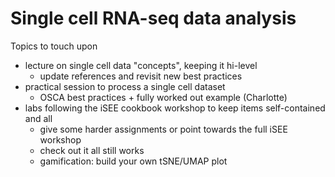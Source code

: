 # Single cell RNA-seq data analysis

Topics to touch upon

- lecture on single cell data "concepts", keeping it hi-level
  - update references and revisit new best practices
- practical session to process a single cell dataset
  - OSCA best practices + fully worked out example (Charlotte)
- labs following the iSEE cookbook workshop to keep items self-contained and all
  - give some harder assignments or point towards the full iSEE workshop
  - check out it all still works
  - gamification: build your own tSNE/UMAP plot
  